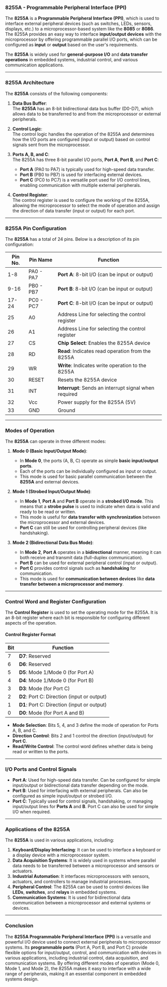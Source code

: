 ### **8255A - Programmable Peripheral Interface (PPI)**

The **8255A** is a **Programmable Peripheral Interface (PPI)**, which is used to interface external peripheral devices (such as switches, LEDs, sensors, displays, etc.) to a microprocessor-based system like the **8085** or **8086**. The 8255A provides an easy way to interface **input/output devices** with the microprocessor by offering programmable parallel I/O ports, which can be configured as **input** or **output** based on the user's requirements.

The **8255A** is widely used for **general-purpose I/O** and **data transfer operations** in embedded systems, industrial control, and various communication applications.

---

### **8255A Architecture**

The **8255A** consists of the following components:

1. **Data Bus Buffer**:  
   The **8255A** has an 8-bit bidirectional data bus buffer (D0-D7), which allows data to be transferred to and from the microprocessor or external peripherals.

2. **Control Logic**:  
   The control logic handles the operation of the 8255A and determines how the I/O ports are configured (input or output) based on control signals sent from the microprocessor.

3. **Ports A, B, and C**:  
   The 8255A has three 8-bit parallel I/O ports, **Port A**, **Port B**, and **Port C**:
   - **Port A** (PA0 to PA7) is typically used for high-speed data transfer.
   - **Port B** (PB0 to PB7) is used for interfacing external devices.
   - **Port C** (PC0 to PC7) is a versatile port used for I/O control lines, enabling communication with multiple external peripherals.

4. **Control Register**:  
   The control register is used to configure the working of the 8255A, allowing the microprocessor to select the mode of operation and assign the direction of data transfer (input or output) for each port.

---

### **8255A Pin Configuration**

The **8255A** has a total of 24 pins. Below is a description of its pin configuration:

| Pin No. | Pin Name     | Function                              |
|---------|--------------|---------------------------------------|
| 1-8     | PA0 - PA7    | **Port A**: 8-bit I/O (can be input or output) |
| 9-16    | PB0 - PB7    | **Port B**: 8-bit I/O (can be input or output) |
| 17-24   | PC0 - PC7    | **Port C**: 8-bit I/O (can be input or output) |
| 25      | A0           | Address Line for selecting the control register |
| 26      | A1           | Address Line for selecting the control register |
| 27      | CS           | **Chip Select**: Enables the 8255A device |
| 28      | RD           | **Read**: Indicates read operation from the 8255A |
| 29      | WR           | **Write**: Indicates write operation to the 8255A |
| 30      | RESET        | Resets the 8255A device |
| 31      | INT          | **Interrupt**: Sends an interrupt signal when required |
| 32      | Vcc          | Power supply for the 8255A (5V) |
| 33      | GND          | Ground |

---

### **Modes of Operation**

The **8255A** can operate in three different modes:

1. **Mode 0 (Basic Input/Output Mode)**:
   - In **Mode 0**, the ports (A, B, C) operate as simple **basic input/output ports**.
   - Each of the ports can be individually configured as input or output.
   - This mode is used for basic parallel communication between the **8255A** and external devices.
   
2. **Mode 1 (Strobed Input/Output Mode)**:
   - In **Mode 1**, **Port A** and **Port B** operate in a **strobed I/O mode**. This means that a **strobe pulse** is used to indicate when data is valid and ready to be read or written.
   - This mode is useful for **data transfer with synchronization** between the microprocessor and external devices.
   - **Port C** can still be used for controlling peripheral devices (like handshaking).

3. **Mode 2 (Bidirectional Data Bus Mode)**:
   - In **Mode 2**, **Port A** operates in a **bidirectional** manner, meaning it can both receive and transmit data (full-duplex communication).
   - **Port B** can be used for external peripheral control (input or output).
   - **Port C** provides control signals such as **handshaking** for communication.
   - This mode is used for **communication between devices** like **data transfer between a microprocessor and memory**.

---

### **Control Word and Register Configuration**

The **Control Register** is used to set the operating mode for the 8255A. It is an 8-bit register where each bit is responsible for configuring different aspects of the operation.

#### **Control Register Format**

| Bit | Function                  |
|-----|---------------------------|
| 7   | **D7**: Reserved           |
| 6   | **D6**: Reserved           |
| 5   | **D5**: Mode 1/Mode 0 (for Port A) |
| 4   | **D4**: Mode 1/Mode 0 (for Port B) |
| 3   | **D3**: Mode (for Port C)  |
| 2   | **D2**: Port C: Direction (input or output) |
| 1   | **D1**: Port C: Direction (input or output) |
| 0   | **D0**: Mode (for Port A and B) |

- **Mode Selection**: Bits 5, 4, and 3 define the mode of operation for Ports A, B, and C.
- **Direction Control**: Bits 2 and 1 control the direction (input/output) for **Port C**.
- **Read/Write Control**: The control word defines whether data is being read or written to the ports.

---

### **I/O Ports and Control Signals**

- **Port A**: Used for high-speed data transfer. Can be configured for simple input/output or bidirectional data transfer depending on the mode.
- **Port B**: Used for interfacing with external peripherals. Can also be configured as simple input/output or strobed I/O.
- **Port C**: Typically used for control signals, handshaking, or managing input/output lines for **Ports A** and **B**. Port C can also be used for simple I/O when required.

---

### **Applications of the 8255A**

The **8255A** is used in various applications, including:

1. **Keyboard/Display Interfacing**: It can be used to interface a keyboard or a display device with a microprocessor system.
2. **Data Acquisition Systems**: It is widely used in systems where parallel data needs to be transferred between a microprocessor and sensors or actuators.
3. **Industrial Automation**: It interfaces microprocessors with sensors, actuators, and controllers to manage industrial processes.
4. **Peripheral Control**: The 8255A can be used to control devices like **LEDs**, **switches**, and **relays** in embedded systems.
5. **Communication Systems**: It is used for bidirectional data communication between a microprocessor and external systems or devices.

---

### **Conclusion**

The **8255A Programmable Peripheral Interface (PPI)** is a versatile and powerful I/O device used to connect external peripherals to microprocessor systems. Its **programmable ports** (Port A, Port B, and Port C) provide flexible options for input/output, control, and communication with devices in various applications, including industrial control, data acquisition, and communication systems. By offering different modes of operation (Mode 0, Mode 1, and Mode 2), the 8255A makes it easy to interface with a wide range of peripherals, making it an essential component in embedded systems design.
